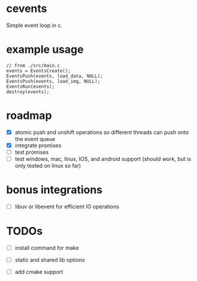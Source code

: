 # cevents
Simple event loop in c.

# example usage

    // from ./src/main.c
    events = EventsCreate();
    EventsPush(events, load_data, NULL);
    EventsPush(events, load_img, NULL);
    EventsRun(events);
    destroy(events);

# roadmap

* [x] atomic push and unshift operations so different threads can push onto the event queue
* [x] integrate promises
* [ ] test promises
* [ ] test windows, mac, linux, IOS, and android support (should work, but is only tested on linux so far)

# bonus integrations
* [ ] libuv or libevent for efficient IO operations

# TODOs

* [ ] install command for make
* [ ] static and shared lib options
* [ ] add cmake support

